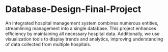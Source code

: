 # Database-Design-Final-Project
An integrated hospital management system combines numerous entities, streamlining management into a single database. This project enhances efficiency by maintaining all necessary hospital data. Additionally, we use visualization tools to display trends and analytics, improving understanding of data collected from multiple hospitals.
